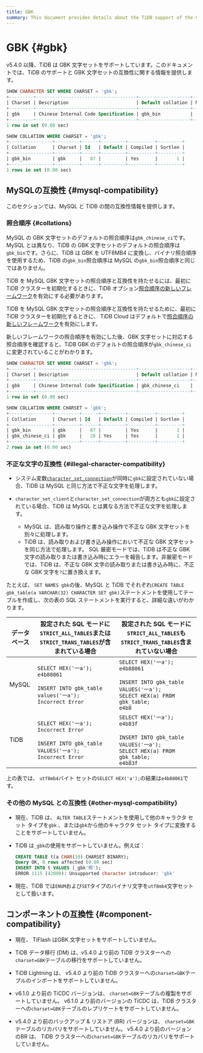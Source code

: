 ```yaml
---
title: GBK
summary: This document provides details about the TiDB support of the GBK character set.
---
```


# GBK {#gbk}

v5.4.0 以降、TiDB は GBK 文字セットをサポートしています。このドキュメントでは、TiDB のサポートと GBK 文字セットの互換性に関する情報を提供します。

```sql
SHOW CHARACTER SET WHERE CHARSET = 'gbk';
+---------+-------------------------------------+-------------------+--------+
| Charset | Description                         | Default collation | Maxlen |
+---------+-------------------------------------+-------------------+--------+
| gbk     | Chinese Internal Code Specification | gbk_bin           |      2 |
+---------+-------------------------------------+-------------------+--------+
1 row in set (0.00 sec)

SHOW COLLATION WHERE CHARSET = 'gbk';
+----------------+---------+------+---------+----------+---------+
| Collation      | Charset | Id   | Default | Compiled | Sortlen |
+----------------+---------+------+---------+----------+---------+
| gbk_bin        | gbk     |   87 |         | Yes      |       1 |
+----------------+---------+------+---------+----------+---------+
1 rows in set (0.00 sec)
```

## MySQLの互換性 {#mysql-compatibility}

このセクションでは、MySQL と TiDB の間の互換性情報を提供します。

### 照合順序 {#collations}

MySQL の GBK 文字セットのデフォルトの照合順序は`gbk_chinese_ci`です。 MySQL とは異なり、TiDB の GBK 文字セットのデフォルトの照合順序は`gbk_bin`です。さらに、TiDB は GBK を UTF8MB4 に変換し、バイナリ照合順序を使用するため、TiDB の`gbk_bin`照合順序は MySQL の`gbk_bin`照合順序と同じではありません。

<CustomContent platform="tidb">

TiDB を MySQL GBK 文字セットの照合順序と互換性を持たせるには、最初に TiDB クラスターを初期化するときに、TiDB オプション[照合順序の新しいフレームワーク](/character-set-and-collation.md#new-framework-for-collations)を有効にする必要があります。

</CustomContent>

<CustomContent platform="tidb-cloud">

TiDB を MySQL GBK 文字セットの照合順序と互換性を持たせるために、最初に TiDB クラスターを初期化するときに、 TiDB Cloud はデフォルトで[照合順序の新しいフレームワーク](/character-set-and-collation.md#new-framework-for-collations)を有効にします。

</CustomContent>

新しいフレームワークの照合順序を有効にした後、GBK 文字セットに対応する照合順序を確認すると、TiDB GBK のデフォルトの照合順序が`gbk_chinese_ci`に変更されていることがわかります。

```sql
SHOW CHARACTER SET WHERE CHARSET = 'gbk';
+---------+-------------------------------------+-------------------+--------+
| Charset | Description                         | Default collation | Maxlen |
+---------+-------------------------------------+-------------------+--------+
| gbk     | Chinese Internal Code Specification | gbk_chinese_ci    |      2 |
+---------+-------------------------------------+-------------------+--------+
1 row in set (0.00 sec)

SHOW COLLATION WHERE CHARSET = 'gbk';
+----------------+---------+------+---------+----------+---------+
| Collation      | Charset | Id   | Default | Compiled | Sortlen |
+----------------+---------+------+---------+----------+---------+
| gbk_bin        | gbk     |   87 |         | Yes      |       1 |
| gbk_chinese_ci | gbk     |   28 | Yes     | Yes      |       1 |
+----------------+---------+------+---------+----------+---------+
2 rows in set (0.00 sec)
```

### 不正な文字の互換性 {#illegal-character-compatibility}

-   システム変数[`character_set_connection`](/system-variables.md#character_set_connection)が同時に`gbk`に設定されていない場合、TiDB は MySQL と同じ方法で不正な文字を処理します。
-   `character_set_client`と`character_set_connection`が両方とも`gbk`に設定されている場合、TiDB は MySQL とは異なる方法で不正な文字を処理します。

    -   MySQL は、読み取り操作と書き込み操作で不正な GBK 文字セットを別々に処理します。
    -   TiDB は、読み取りおよび書き込み操作において不正な GBK 文字セットを同じ方法で処理します。 SQL 厳密モードでは、TiDB は不正な GBK 文字の読み取りまたは書き込み時にエラーを報告します。非厳密モードでは、TiDB は、不正な GBK 文字の読み取りまたは書き込み時に、不正な GBK 文字を`?`に置き換えます。

たとえば、 `SET NAMES gbk`の後、MySQL と TiDB でそれぞれ`CREATE TABLE gbk_table(a VARCHAR(32) CHARACTER SET gbk)`ステートメントを使用してテーブルを作成し、次の表の SQL ステートメントを実行すると、詳細な違いがわかります。

| データベース | 設定された SQL モードに`STRICT_ALL_TABLES`または`STRICT_TRANS_TABLES`が含まれている場合                                                | 設定された SQL モードに`STRICT_ALL_TABLES`も`STRICT_TRANS_TABLES`含まれていない場合                                                                     |
| ------ | ----------------------------------------------------------------------------------------------------------------- | ------------------------------------------------------------------------------------------------------------------------------------ |
| MySQL  | `SELECT HEX('一a');`<br/> `e4b88061`<br/><br/> `INSERT INTO gbk_table values('一a');`<br/> `Incorrect Error`        | `SELECT HEX('一a');`<br/> `e4b88061`<br/><br/> `INSERT INTO gbk_table VALUES('一a');`<br/> `SELECT HEX(a) FROM gbk_table;`<br/> `e4b8` |
| TiDB   | `SELECT HEX('一a');`<br/> `Incorrect Error`<br/><br/> `INSERT INTO gbk_table VALUES('一a');`<br/> `Incorrect Error` | `SELECT HEX('一a');`<br/> `e4b83f`<br/><br/> `INSERT INTO gbk_table VALUES('一a');`<br/> `SELECT HEX(a) FROM gbk_table;`<br/> `e4b83f` |

上の表では、 `utf8mb4`バイト セットの`SELECT HEX('a');`の結果は`e4b88061`です。

### その他の MySQL との互換性 {#other-mysql-compatibility}

-   現在、TiDB は、 `ALTER TABLE`ステートメントを使用して他のキャラクタ セット タイプを`gbk` 、または`gbk`から他のキャラクタ セット タイプに変換することをサポートしていません。

<!---->

-   TiDB は`_gbk`の使用をサポートしていません。例えば：

    ```sql
    CREATE TABLE t(a CHAR(10) CHARSET BINARY);
    Query OK, 0 rows affected (0.00 sec)
    INSERT INTO t VALUES (_gbk'啊');
    ERROR 1115 (42000): Unsupported character introducer: 'gbk'
    ```

<!---->

-   現在、TiDB では`ENUM`および`SET`タイプのバイナリ文字を`utf8mb4`文字セットとして扱います。

## コンポーネントの互換性 {#component-compatibility}

-   現在、 TiFlash はGBK 文字セットをサポートしていません。

-   TiDB データ移行 (DM) は、v5.4.0 より前の TiDB クラスターへの`charset=GBK`テーブルの移行をサポートしていません。

-   TiDB Lightning は、 v5.4.0 より前の TiDB クラスターへの`charset=GBK`テーブルのインポートをサポートしていません。

-   v6.1.0 より前の TiCDC バージョンは、 `charset=GBK`テーブルの複製をサポートしていません。 v6.1.0 より前のバージョンの TiCDC は、TiDB クラスターへの`charset=GBK`テーブルのレプリケートをサポートしていません。

-   v5.4.0 より前のバックアップ &amp; リストア (BR) バージョンは、 `charset=GBK`テーブルのリカバリをサポートしていません。 v5.4.0 より前のバージョンのBR は、 TiDB クラスターへの`charset=GBK`テーブルのリカバリをサポートしていません。
